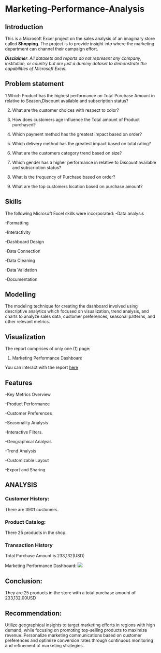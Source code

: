 # Marketing-Performance-Analysis

## Introduction
This is a Microsoft Excel project on the sales analysis of an imaginary store called **Shopping**.
The project is to provide insight into where the marketing department can channel their campaign effort.

**_Disclaimer_**: _All datasets and reports do not represent any company, institution, or country but are just a dummy dataset to demonstrate the capabilities of Microsoft Excel._

## Problem statement
1 Which Product has the highest performance on Total Purchase Amount in relative to Season,Discount available and subscription status?

2. What are the customer choices with respect to color?

3. How does customers age influence the Total amount of Product purchased?

4. Which payment method has the greatest impact based on order?

5. Which delivery method has the greatest impact based on total rating?

6. What are the customers category trend based on size?

7. Which gender has a higher performance in relative to Discount available and subscription status?

8. What is the frequency of Purchase based on order?

9. What are the top customers location based on purchase amount?

## Skills
The following Microsoft Excel skills were incorporated:
-Data analysis

-Formatting

-Interactivity

-Dashboard Design

-Data Connection

-Data Cleaning

-Data Validation 

-Documentation

## Modelling
The modeling technique for creating the dashboard involved using descriptive analytics which focused on visualization, trend analysis, and charts to analyze sales data, customer preferences, seasonal patterns, and other relevant metrics.

## Visualization
The report comprises of only one (1) page:
1. Marketing Performance Dashboard

You can interact with the report [here](https://view.officeapps.live.com/op/view.aspx?src=https%3A%2F%2Fraw.githubusercontent.com%2FKighoorobosa%2FMarketing-Performance-Dashboard%2Fmain%2FProject%2520Dataset.xlsx&wdOrigin=BROWSELINK)
## Features
-Key Metrics Overview

-Product Performance

-Customer Preferences

-Seasonality Analysis

-Interactive Filters.

-Geographical Analysis

-Trend Analysis

-Customizable Layout

-Export and Sharing

## ANALYSIS
### Customer History:
There are 3901 customers.

### Product Catalog:
There 25 products in the shop.

### Transaction History
Total Purchase Amount is 233,132(USD)

Marketing Performance Dashboard:
![](DashboardImage.jpg)

## Conclusion:
They are 25 products in the store with a total purchase amount of 233,132.00USD

## Recommendation:     
Utilize geographical insights to target marketing efforts in regions with high demand, while focusing on promoting top-selling products to maximize revenue. Personalize marketing communications based on customer preferences and optimize conversion rates through continuous monitoring and refinement of marketing strategies.















